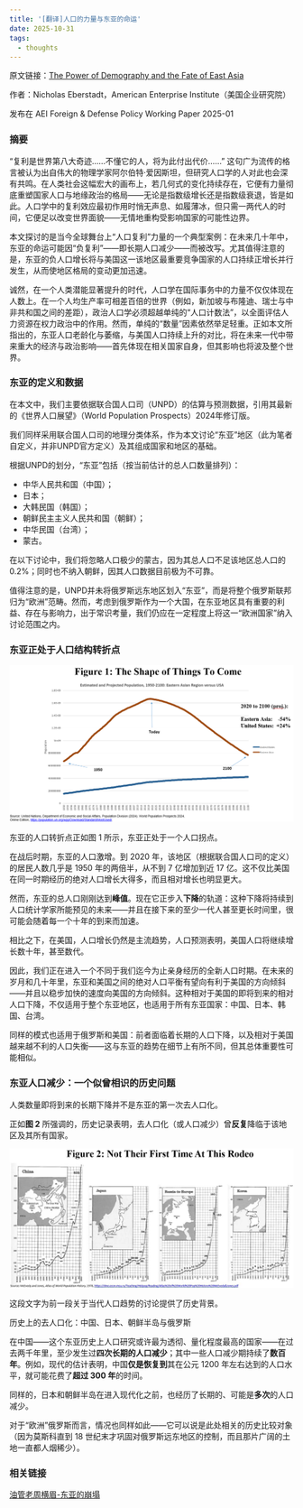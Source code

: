 ```yaml
---
title: '[翻译]人口的力量与东亚的命运'
date: 2025-10-31
tags:
  - thoughts
---
```


原文链接：[The Power of Demography and the Fate of East Asia](https://www.aei.org/wp-content/uploads/2025/01/The-Power-of-Demography-and-the-Fate-of-East-Asia-Eberstadt-1.pdf?x85095)

作者：Nicholas Eberstadt，American Enterprise Institute（美国企业研究院）

发布在 AEI Foreign & Defense Policy Working Paper 2025-01

### 摘要

“复利是世界第八大奇迹……不懂它的人，将为此付出代价……”
 这句广为流传的格言被认为出自伟大的物理学家阿尔伯特·爱因斯坦，但研究人口学的人对此也会深有共鸣。在人类社会这幅宏大的画布上，若几何式的变化持续存在，它便有力量彻底重塑国家人口与地缘政治的格局——无论是指数级增长还是指数级衰退，皆是如此。人口学中的复利效应最初作用时悄无声息、如履薄冰，但只需一两代人的时间，它便足以改变世界面貌——无情地重构受影响国家的可能性边界。

本文探讨的是当今全球舞台上“人口复利”力量的一个典型案例：在未来几十年中，东亚的命运可能因“负复利”——即长期人口减少——而被改写。尤其值得注意的是，东亚的负人口增长将与美国这一该地区最重要竞争国家的人口持续正增长并行发生，从而使地区格局的变动更加迅速。

诚然，在一个人类潜能显著提升的时代，人口学在国际事务中的力量不仅仅体现在人数上。在一个人均生产率可相差百倍的世界（例如，新加坡与布隆迪、瑞士与中非共和国之间的差距），政治人口学必须超越单纯的“人口计数法”，以全面评估人力资源在权力政治中的作用。然而，单纯的“数量”因素依然举足轻重。正如本文所指出的，东亚人口老龄化与萎缩，与美国人口持续上升的对比，将在未来一代中带来重大的经济与政治影响——首先体现在相关国家自身，但其影响也将波及整个世界。



### 东亚的定义和数据

在本文中，我们主要依据联合国人口司（UNPD）的估算与预测数据，引用其最新的《世界人口展望》（World Population Prospects）2024年修订版。

我们同样采用联合国人口司的地理分类体系，作为本文讨论“东亚”地区（此为笔者自定义，并非UNPD官方定义）及其组成国家和地区的基础。

根据UNPD的划分，“东亚”包括（按当前估计的总人口数量排列）：

- 中华人民共和国（中国）；
- 日本；
- 大韩民国（韩国）；
- 朝鲜民主主义人民共和国（朝鲜）；
- 中华民国（台湾）；
- 蒙古。

在以下讨论中，我们将忽略人口极少的蒙古，因为其总人口不足该地区总人口的0.2%；同时也不纳入朝鲜，因其人口数据目前极为不可靠。

值得注意的是，UNPD并未将俄罗斯远东地区划入“东亚”，而是将整个俄罗斯联邦归为“欧洲”范畴。然而，考虑到俄罗斯作为一个大国，在东亚地区具有重要的利益、存在与影响力，出于常识考量，我们仍应在一定程度上将这一“欧洲国家”纳入讨论范围之内。



### 东亚正处于人口结构转折点

![图1](/images/posts/1.png)

东亚的人口转折点正如图 1 所示，东亚正处于一个人口拐点。

在战后时期，东亚的人口激增。到 2020 年，该地区（根据联合国人口司的定义）的居民人数几乎是 1950 年的两倍半，从不到 7 亿增加到近 17 亿。这不仅比美国在同一时期经历的绝对人口增长大得多，而且相对增长也明显更大。

然而，东亚的总人口刚刚达到**峰值**。现在它正步入**下降**的轨道：这种下降将持续到人口统计学家所能预见的未来——并且在接下来的至少一代人甚至更长时间里，很可能会随着每一个十年的到来而加速。

相比之下，在美国，人口增长仍然是主流趋势，人口预测表明，美国人口将继续增长数十年，甚至数代。

因此，我们正在进入一个不同于我们迄今为止亲身经历的全新人口时期。在未来的岁月和几十年里，东亚和美国之间的绝对人口平衡有望向有利于美国的方向倾斜——并且以稳步加快的速度向美国的方向倾斜。这种相对于美国的即将到来的相对人口下降，不仅适用于整个东亚地区，也适用于所有东亚国家：中国、日本、韩国、台湾。

同样的模式也适用于俄罗斯和美国：前者面临着长期的人口下降，以及相对于美国越来越不利的人口失衡——这与东亚的趋势在细节上有所不同，但其总体重要性可能相似。



### 东亚人口减少：一个似曾相识的历史问题

人类数量即将到来的长期下降并不是东亚的第一次去人口化。

正如**图 2** 所强调的，历史记录表明，去人口化（或人口减少）曾**反复**降临于该地区及其所有国家。

![image-20251031013709552](/images/posts/2.png)

这段文字为前一段关于当代人口趋势的讨论提供了历史背景。

历史上的去人口化：中国、日本、朝鲜半岛与俄罗斯 

在中国——这个东亚历史上人口研究或许最为透彻、量化程度最高的国家——在过去两千年里，至少发生过**四次长期的人口减少**；其中一些人口减少期持续了**数百年**。例如，现代的估计表明，中国**仅是恢复到**其在公元 1200 年左右达到的人口水平，就可能花费了**超过 300 年**的时间。

同样的，日本和朝鲜半岛在进入现代化之前，也经历了长期的、可能是**多次**的人口减少。

对于“欧洲”俄罗斯而言，情况也同样如此——它可以说是此处相关的历史比较对象（因为莫斯科直到 18 世纪末才巩固对俄罗斯远东地区的控制，而且那片广阔的土地一直都人烟稀少）。



### 相关链接

[油管老周横眉-东亚的崩塌](https://www.youtube.com/watch?v=Mshab4k83SY)